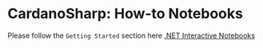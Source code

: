 # CardanoSharp: How-to Notebooks

Please follow the `Getting Started` section here [.NET Interactive Notebooks](https://marketplace.visualstudio.com/items?itemName=ms-dotnettools.dotnet-interactive-vscode)